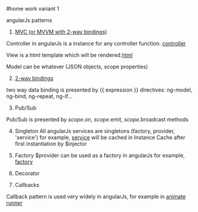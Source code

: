 #home work variant 1

angularJs patterns

1. [MVC (or MVVM with 2-way bindings)](mvvm.md)

Controller in angularJs is a instance for any controller function. [controller](./src/controller.js)

View is a html template which will be rendered.[html](./src/view.html)

Model can be whatever (JSON objects, scope properties)

2. [2-way bindings](2way.md)

two way data binding is presented by {{ expression }}
directives: ng-model, ng-bind, ng-repeat, ng-if...

3. Pub/Sub

Pub/Sub is presented by $scope.$on, $scope.$emit, $scope.$broadcast methods


4. Singleton
All angularJs services are singletons (factory, provider, 'service')
for example, [service](./src/service.js) will be cached in Instance Cache after first instantiation by $injector


5. Factory
$provider can be used as a factory in angularJs
for example, [factory](./src/factory.js)

6. Decorator

7. Callbacks

Callback pattern is used very widely in angularJs, for example in [animate runner](https://github.com/angular/angular.js/blob/291d7c467fba51a9cb89cbeee62202d51fe64b09/src/ngAnimate/animateRunner.js#L20) 


